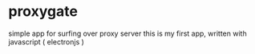 # proxygate
simple app for surfing over proxy server
this is my first app, written with javascript ( electronjs )
